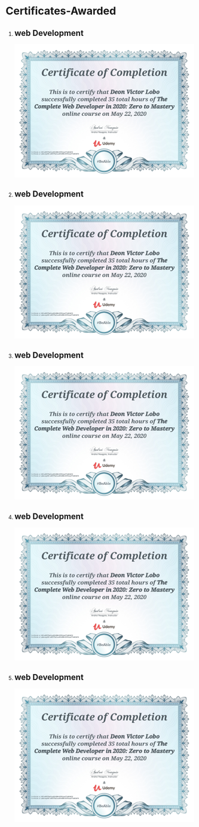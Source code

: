 # Certificates-Awarded
<ol>

  <li><h2>web Development</h2></li>
  <img src ="WebDevelopment.jpg" width="500">
  
  <li><h2>web Development</h2></li>
  <img src ="WebDevelopment.jpg" width="500">
  
  <li><h2>web Development</h2></li>
  <img src ="WebDevelopment.jpg" width="500">
  
  <li><h2>web Development</h2></li>
  <img src ="WebDevelopment.jpg" width="500">
  
  <li><h2>web Development</h2></li>
  <img src ="WebDevelopment.jpg" width="500">
</ol>
